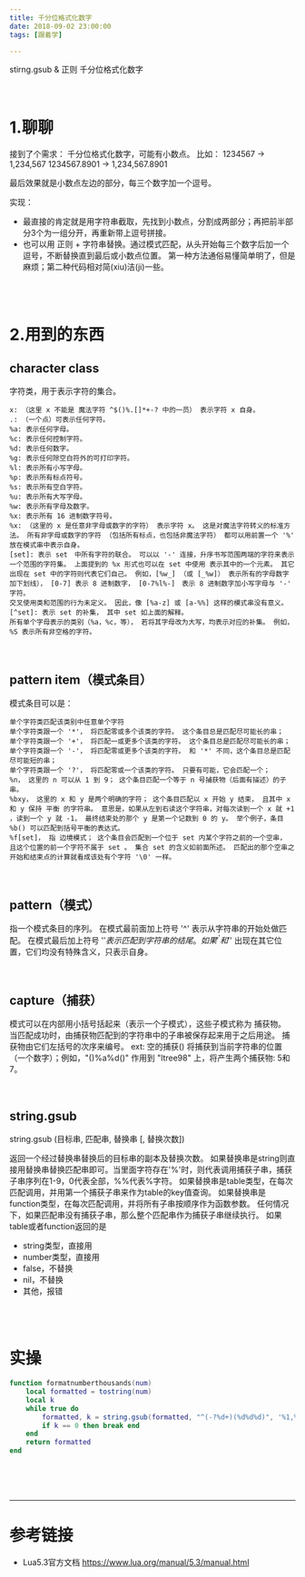 ```yaml
---
title: 千分位格式化数字
date: 2018-09-02 23:00:00
tags: [跟着学]

---
```


stirng.gsub & 正则
千分位格式化数字

<!-- more -->

<br/>

# 1.聊聊
接到了个需求：
	千分位格式化数字，可能有小数点。
比如：
	1234567 -> 1,234,567
	1234567.8901 -> 1,234,567.8901

最后效果就是小数点左边的部分，每三个数字加一个逗号。

实现：
- 最直接的肯定就是用字符串截取，先找到小数点，分割成两部分；再把前半部分3个为一组分开，再重新带上逗号拼接。
- 也可以用 正则 + 字符串替换。通过模式匹配，从头开始每三个数字后加一个逗号，不断替换直到最后或小数点位置。
第一种方法通俗易懂简单明了，但是麻烦；第二种代码相对简(xiu)洁(ji)一些。

<br/>
<br/>

# 2.用到的东西

## character class
字符类，用于表示字符的集合。

```
x: （这里 x 不能是 魔法字符 ^$()%.[]*+-? 中的一员） 表示字符 x 自身。
.: （一个点）可表示任何字符。
%a: 表示任何字母。
%c: 表示任何控制字符。
%d: 表示任何数字。
%g: 表示任何除空白符外的可打印字符。
%l: 表示所有小写字母。
%p: 表示所有标点符号。
%s: 表示所有空白字符。
%u: 表示所有大写字母。
%w: 表示所有字母及数字。
%x: 表示所有 16 进制数字符号。
%x: （这里的 x 是任意非字母或数字的字符） 表示字符 x。 这是对魔法字符转义的标准方法。 所有非字母或数字的字符 （包括所有标点，也包括非魔法字符） 都可以用前置一个 '%' 放在模式串中表示自身。
[set]: 表示 set　中所有字符的联合。 可以以 '-' 连接，升序书写范围两端的字符来表示一个范围的字符集。 上面提到的 %x 形式也可以在 set 中使用 表示其中的一个元素。 其它出现在 set 中的字符则代表它们自己。 例如，[%w_] （或 [_%w]） 表示所有的字母数字加下划线）， [0-7] 表示 8 进制数字， [0-7%l%-]　表示 8 进制数字加小写字母与 '-' 字符。
交叉使用类和范围的行为未定义。 因此，像 [%a-z] 或 [a-%%] 这样的模式串没有意义。
[^set]: 表示 set 的补集， 其中 set 如上面的解释。
所有单个字母表示的类别（%a，%c，等）， 若将其字母改为大写，均表示对应的补集。 例如，%S 表示所有非空格的字符。
```

<br/>

## pattern item（模式条目）
模式条目可以是：
```
单个字符类匹配该类别中任意单个字符
单个字符类跟一个 '*'， 将匹配零或多个该类的字符。 这个条目总是匹配尽可能长的串；
单个字符类跟一个 '+'， 将匹配一或更多个该类的字符。 这个条目总是匹配尽可能长的串；
单个字符类跟一个 '-'， 将匹配零或更多个该类的字符。 和 '*' 不同，这个条目总是匹配尽可能短的串；
单个字符类跟一个 '?'， 将匹配零或一个该类的字符。 只要有可能，它会匹配一个；
%n， 这里的 n 可以从 1 到 9； 这个条目匹配一个等于 n 号捕获物（后面有描述）的子串。
%bxy， 这里的 x 和 y 是两个明确的字符； 这个条目匹配以 x 开始 y 结束， 且其中 x 和 y 保持 平衡 的字符串。 意思是，如果从左到右读这个字符串，对每次读到一个 x 就 +1 ，读到一个 y 就 -1， 最终结束处的那个 y 是第一个记数到 0 的 y。 举个例子，条目 %b() 可以匹配到括号平衡的表达式。
%f[set]， 指 边境模式； 这个条目会匹配到一个位于 set 内某个字符之前的一个空串， 且这个位置的前一个字符不属于 set 。 集合 set 的含义如前面所述。 匹配出的那个空串之开始和结束点的计算就看成该处有个字符 '\0' 一样。
```

<br/>

## pattern（模式）
指一个模式条目的序列。 
在模式最前面加上符号 '^' 表示从字符串的开始处做匹配。 
在模式最后加上符号 '$' 表示匹配到字符串的结尾。 
如果 '^' 和 '$' 出现在其它位置，它们均没有特殊含义，只表示自身。


<br/>

## capture（捕获）
模式可以在内部用小括号括起来（表示一个子模式），这些子模式称为 捕获物。
当匹配成功时，由捕获物匹配到的字符串中的子串被保存起来用于之后用途。
捕获物由它们左括号的次序来编号。
ext: 空的捕获() 将捕获到当前字符串的位置（一个数字）；例如，"()%a%d()" 作用到 "ltree98" 上，将产生两个捕获物: 5和7。

<br/>

## string.gsub
string.gsub (目标串, 匹配串, 替换串 [, 替换次数])

返回一个经过替换串替换后的目标串的副本及替换次数。
如果替换串是string则直接用替换串替换匹配串即可。当里面字符存在'%'时，则代表调用捕获子串，捕获子串序列在1-9，0代表全部，%%代表%字符。
如果替换串是table类型，在每次匹配调用，并用第一个捕获子串来作为table的key值查询。
如果替换串是function类型，在每次匹配调用，并将所有子串按顺序作为函数参数。
任何情况下，如果匹配串没有捕获子串，那么整个匹配串作为捕获子串继续执行。
如果table或者function返回的是
- string类型，直接用
- number类型，直接用
- false，不替换
- nil，不替换
- 其他，报错

<br/>
<br/>

# 实操

```lua
function formatnumberthousands(num)
    local formatted = tostring(num)
    local k
    while true do
        formatted, k = string.gsub(formatted, "^(-?%d+)(%d%d%d)", '%1,%2')
        if k == 0 then break end
    end
    return formatted
end
```

<br/>
<br/>
<br/>

---

# 参考链接
- Lua5.3官方文档 <https://www.lua.org/manual/5.3/manual.html>
